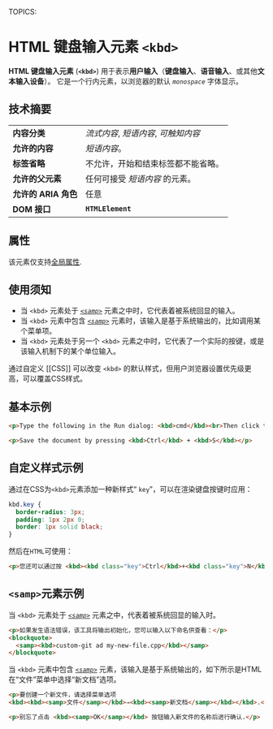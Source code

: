 TOPICS: <kbd>

# HTML 键盘输入元素 `<kbd>`

**HTML 键盘输入元素** (**`<kbd>`**) 用于表示**用户输入**（**键盘输入**、**语音输入**、或其他**文本输入设备**）。
它是一个行内元素，以浏览器的默认 *`monospace`* 字体显示。

## 技术摘要

|  |  |
| :-- | :-- |
| **内容分类** | *流式内容*, *短语内容*, *可触知内容* |
| **允许的内容** | *短语内容*。 |
| **标签省略** | 不允许，开始和结束标签都不能省略。 |
| **允许的父元素** | 任何可接受 *短语内容* 的元素。 |
| **允许的 ARIA 角色** | 任意 |
| **DOM 接口** | **`HTMLElement`** |

## 属性

该元素仅支持[全局属性](/zh-hans/webfrontend/HTML_Global_Attributes).

## 使用须知

- 当 `<kbd>` 元素处于 *[`<samp>`](/zh-hans/webfrontend/<samp>)* 元素之中时，它代表着被系统回显的输入。
- 当 `<kbd>` 元素中包含 *[`<samp>`](/zh-hans/webfrontend/<samp>)* 元素时，该输入是基于系统输出的，比如调用某个菜单项。
- 当 `<kbd>` 元素处于另一个 `<kbd>` 元素之中时，它代表了一个实际的按键，或是该输入机制下的某个单位输入。

通过自定义 [[CSS]] 可以改变 `<kbd>` 的默认样式，但用户浏览器设置优先级更高，可以覆盖CSS样式。

## 基本示例

```html
<p>Type the following in the Run dialog: <kbd>cmd</kbd><br>Then click the <kbd>OK</kbd> button.</p>

<p>Save the document by pressing <kbd>Ctrl</kbd> + <kbd>S</kbd></p>
```

## 自定义样式示例

通过在CSS为`<kbd>`元素添加一种新样式“ `key`”，可以在渲染键盘按键时应用：

```css
kbd.key {
  border-radius: 3px;
  padding: 1px 2px 0;
  border: 1px solid black;
}
```

然后在`HTML`可使用：

```html
<p>您还可以通过按 <kbd><kbd class="key">Ctrl</kbd>+<kbd class="key">N</kbd></kbd>.</p>
```

## `<samp>`元素示例

当 `<kbd>` 元素处于 *[`<samp>`](/zh-hans/webfrontend/<samp>)* 元素之中，代表着被系统回显的输入时。

```html
<p>如果发生语法错误，该工具将输出初始化，您可以输入以下命名供查看：</p>
<blockquote>
  <samp><kbd>custom-git ad my-new-file.cpp</kbd></samp>
</blockquote>
```

当 `<kbd>` 元素中包含 *[`<samp>`](/zh-hans/webfrontend/<samp>)* 元素，该输入是基于系统输出的，如下所示是HTML在“文件”菜单中选择“新文档”选项。

```html
<p>要创建一个新文件，请选择菜单选项
<kbd><kbd><samp>文件</samp></kbd>⇒<kbd><samp>新文档</samp></kbd></kbd>.</p>

<p>别忘了点击 <kbd><samp>OK</samp></kbd> 按钮输入新文件的名称后进行确认.</p>
```
